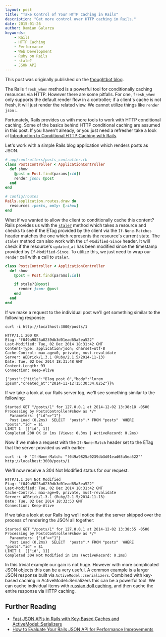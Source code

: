 ```yaml
---
layout: post
title: "Take Control of Your HTTP Caching in Rails"
description: "Get more control over HTTP caching in Rails."
date: 2015-01-26
author: Damian Galarza
keywords:
    - Rails
    - HTTP Caching
    - Performance
    - Web Development
    - Ruby on Rails
    - stale?
    - JSON API
---
```


This post was originally published on the [thoughtbot blog](https://thoughtbot.com/blog/take-control-of-your-http-caching-in-rails).

The Rails `fresh_when` method is a powerful tool for conditionally caching resources via HTTP. However there are some pitfalls. For one, `fresh_when` only supports the default render flow in a controller; if a client's cache is not fresh, it will just render the related view. We cannot utilize things like `render json:`.

Fortunately, Rails provides us with more tools to work with HTTP conditional caching. Some of the basics behind HTTP conditional caching are assumed in this post. If you haven't already, or you just need a refresher take a look at [Introduction to Conditional HTTP Caching with Rails](/posts/2014-11-25-introduction-to-conditional-http-caching-with-rails/).

Let's work with a simple Rails blog application which renders posts as JSON.

```ruby
# app/controllers/posts_controller.rb
class PostsController < ApplicationController
  def show
    @post = Post.find(params[:id])
    render json: @post
  end
end

# config/routes
Rails.application.routes.draw do
  resources :posts, only: [:show]
end
```

What if we wanted to allow the client to conditionally cache this content? Rails provides us with the [`stale?`](http://api.rubyonrails.org/classes/ActionController/ConditionalGet.html#method-i-stale-3F) method which takes a resource and checks to see if the ETag provided by the client via the `If-None-Matches` header matches the one which represents the resource's current state. The `stale?` method can also work with the `If-Modified-Since` header. It will check if the resource's `updated_at` has been modified since the timestamp provided by `If-Modified-Since`.  To utilize this, we just need to wrap our `render` call with a call to `stale?`.

```ruby
class PostsController < ApplicationController
  def show
    @post = Post.find(params[:id])

    if stale?(@post)
      render json: @post
    end
  end
end
```

If we make a request to the individual post we'll get something similar to the following response:

```shell
curl -i http://localhost:3000/posts/1
```

```http
HTTP/1.1 200 OK
Etag: "f049a9825a0239db3d01ead65a5ea522"
Last-Modified: Tue, 02 Dec 2014 18:31:42 GMT
Content-Type: application/json; charset=utf-8
Cache-Control: max-age=0, private, must-revalidate
Server: WEBrick/1.3.1 (Ruby/2.1.5/2014-11-13)
Date: Tue, 02 Dec 2014 18:31:48 GMT
Content-Length: 93
Connection: Keep-Alive

{"post":{"title":"Blog post 0","body":"lorem ipsum","created_at":"2014-11-12T15:30:34.025Z"}}%
```

If we take a look at our Rails server log, we'll see something similar to the following:

```plaintext
Started GET "/posts/1" for 127.0.0.1 at 2014-12-02 13:38:18 -0500
Processing by PostsController#show as */*
  Parameters: {"id"=>"1"}
  Post Load (0.2ms)  SELECT  "posts".* FROM "posts"  WHERE "posts"."id" = $1
LIMIT 1  [["id", 1]]
Completed 200 OK in 1ms (Views: 0.3ms | ActiveRecord: 0.2ms)
```

Now if we make a request with the `If-None-Match` header set to the ETag that the server provided us with earlier:

```shell
curl -i -H 'If-None-Match: "f049a9825a0239db3d01ead65a5ea522"' http://localhost:3000/posts/1
```

We'll now receive a 304 Not Modified status for our request.

```http
HTTP/1.1 304 Not Modified
Etag: "f049a9825a0239db3d01ead65a5ea522"
Last-Modified: Tue, 02 Dec 2014 18:31:42 GMT
Cache-Control: max-age=0, private, must-revalidate
Server: WEBrick/1.3.1 (Ruby/2.1.5/2014-11-13)
Date: Tue, 02 Dec 2014 18:32:53 GMT
Connection: Keep-Alive
```

If we take a look at our Rails log we'll notice that the server skipped over the process of rendering the JSON all together:

```plaintext
Started GET "/posts/1" for 127.0.0.1 at 2014-12-02 13:38:55 -0500
Processing by PostsController#show as */*
  Parameters: {"id"=>"1"}
  Post Load (0.2ms)  SELECT  "posts".* FROM "posts"  WHERE "posts"."id" = $1
LIMIT 1  [["id", 1]]
Completed 304 Not Modified in 1ms (ActiveRecord: 0.2ms)
```

In this trivial example our gain is not huge. However with more complicated JSON objects this can be a very useful. A common example is a larger JSON response built via `ActiveModel::Serializers`. Combined with key-based caching in ActiveModel::Serializers this can be a powerful tool. We can cache individual items with [russian doll caching](http://blog.remarkablelabs.com/2012/12/russian-doll-caching-cache-digests-rails-4-countdown-to-2013), and then cache the entire response via HTTP caching.

## Further Reading

- [Fast JSON APIs in Rails with Key-Based Caches and ActiveModel::Serializers](https://thoughtbot.com/blog/fast-json-apis-in-rails-with-key-based-caches-and)
- [How to Evaluate Your Rails JSON API for Performance Improvements](https://thoughtbot.com/blog/how-to-evaluate-your-rails-json-api-for-performance-improvements)